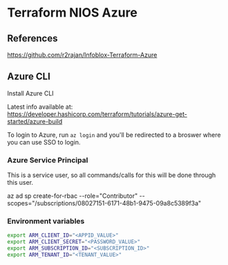 # Terraform NIOS Azure

## References

https://github.com/r2rajan/Infoblox-Terraform-Azure

## Azure CLI

Install Azure CLI 

Latest info available at: https://developer.hashicorp.com/terraform/tutorials/azure-get-started/azure-build

To login to Azure, run `az login` and you'll be redirected to a broswer where you can use SSO to login.

### Azure Service Principal

This is a service user, so all commands/calls for this will be done through this user.

az ad sp create-for-rbac --role="Contributor" --scopes="/subscriptions/08027151-6171-48b1-9475-09a8c5389f3a"

### Environment variables


```bash
export ARM_CLIENT_ID="<APPID_VALUE>"
export ARM_CLIENT_SECRET="<PASSWORD_VALUE>"
export ARM_SUBSCRIPTION_ID="<SUBSCRIPTION_ID>"
export ARM_TENANT_ID="<TENANT_VALUE>"
```